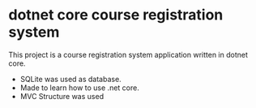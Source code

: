 # dotnet core course registration system

This project is a course registration system application written in dotnet core.

- SQLite was used as database.
- Made to learn how to use .net core.
- MVC Structure was used

